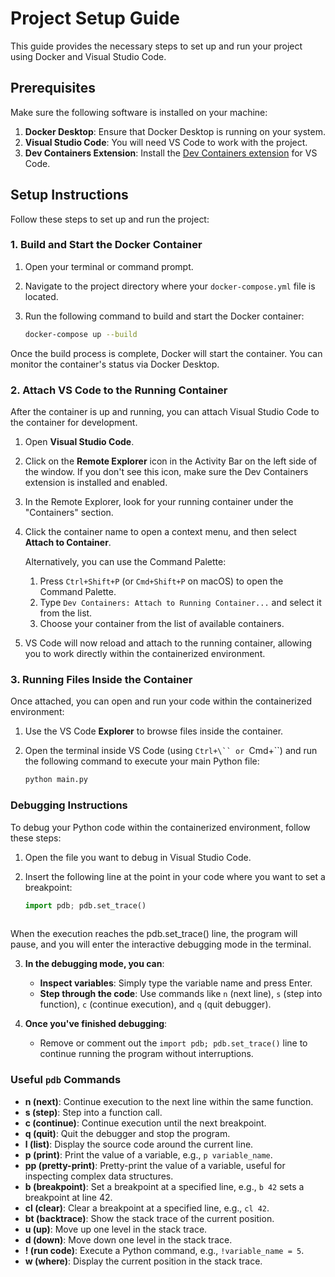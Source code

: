 # Project Setup Guide

This guide provides the necessary steps to set up and run your project using Docker and Visual Studio Code.

## Prerequisites

Make sure the following software is installed on your machine:

1. **Docker Desktop**: Ensure that Docker Desktop is running on your system.
2. **Visual Studio Code**: You will need VS Code to work with the project.
3. **Dev Containers Extension**: Install the [Dev Containers extension](https://marketplace.visualstudio.com/items?itemName=ms-vscode-remote.remote-containers) for VS Code.

## Setup Instructions

Follow these steps to set up and run the project:

### 1. Build and Start the Docker Container

1. Open your terminal or command prompt.
2. Navigate to the project directory where your `docker-compose.yml` file is located.
3. Run the following command to build and start the Docker container:

   ```bash
   docker-compose up --build
Once the build process is complete, Docker will start the container. You can monitor the container's status via Docker Desktop.

### 2. Attach VS Code to the Running Container

After the container is up and running, you can attach Visual Studio Code to the container for development.

1. Open **Visual Studio Code**.
2. Click on the **Remote Explorer** icon in the Activity Bar on the left side of the window. If you don't see this icon, make sure the Dev Containers extension is installed and enabled.
3. In the Remote Explorer, look for your running container under the "Containers" section.
4. Click the container name to open a context menu, and then select **Attach to Container**.

   Alternatively, you can use the Command Palette:
   
   1. Press `Ctrl+Shift+P` (or `Cmd+Shift+P` on macOS) to open the Command Palette.
   2. Type `Dev Containers: Attach to Running Container...` and select it from the list.
   3. Choose your container from the list of available containers.

5. VS Code will now reload and attach to the running container, allowing you to work directly within the containerized environment.

### 3. Running Files Inside the Container

Once attached, you can open and run your code within the containerized environment:

1. Use the VS Code **Explorer** to browse files inside the container.
2. Open the terminal inside VS Code (using `Ctrl+\`` or `Cmd+\``) and run the following command to execute your main Python file:

   ```bash
   python main.py

### Debugging Instructions

To debug your Python code within the containerized environment, follow these steps:

1. Open the file you want to debug in Visual Studio Code.
2. Insert the following line at the point in your code where you want to set a breakpoint:

   ```python
   import pdb; pdb.set_trace()
    
When the execution reaches the pdb.set_trace() line, the program will pause, and you will enter the interactive debugging mode in the terminal.

3. **In the debugging mode, you can**:
    - **Inspect variables**: Simply type the variable name and press Enter.
    - **Step through the code**: Use commands like `n` (next line), `s` (step into function), `c` (continue execution), and `q` (quit debugger).

4. **Once you've finished debugging**:
    - Remove or comment out the `import pdb; pdb.set_trace()` line to continue running the program without interruptions.

### Useful `pdb` Commands

- **n (next)**: Continue execution to the next line within the same function.
- **s (step)**: Step into a function call.
- **c (continue)**: Continue execution until the next breakpoint.
- **q (quit)**: Quit the debugger and stop the program.
- **l (list)**: Display the source code around the current line.
- **p (print)**: Print the value of a variable, e.g., `p variable_name`.
- **pp (pretty-print)**: Pretty-print the value of a variable, useful for inspecting complex data structures.
- **b (breakpoint)**: Set a breakpoint at a specified line, e.g., `b 42` sets a breakpoint at line 42.
- **cl (clear)**: Clear a breakpoint at a specified line, e.g., `cl 42`.
- **bt (backtrace)**: Show the stack trace of the current position.
- **u (up)**: Move up one level in the stack trace.
- **d (down)**: Move down one level in the stack trace.
- **! (run code)**: Execute a Python command, e.g., `!variable_name = 5`.
- **w (where)**: Display the current position in the stack trace.